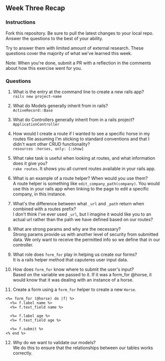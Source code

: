 ## Week Three Recap

### Instructions
Fork this repository. Be sure to pull the latest changes to your local repo. Answer the questions to the best of your ability.

Try to answer them with limited amount of external research. These questions cover the majority of what we've learned this week.

Note: When you're done, submit a PR with a reflection in the comments about how this exercise went for you.

### Questions

1. What is the entry at the command line to create a new rails app?<br>
`rails new project-name` 

2. What do Models generally inherit from in rails?<br>
`ActiveRecord::Base`

3. What do Controllers generally inherit from in a rails project?<br>
`ApplicationController`

4. How would I create a route if I wanted to see a specific horse in my routes file assuming I'm sticking to standard conventions and that I didn't want other CRUD functionality?<br>
`resources :horses, only: [:show]`

5. What rake task is useful when looking at routes, and what information does it give you?<br>
`rake routes`. It shows you all current routes available in your rails app.

6. What is an example of a route helper? When would you use them?<br>
A route helper is something like `edit_company_path(company)`. You would use this in your rails app when linking to the page to edit a specific company, in this instance.

7. What's the difference between what `_url` and `_path` return when combined with a routes prefix?<br>
I don't think I've ever used `_url`, but I imagine it would like you to an actual url rather than the path we have defined based on our routes?

8. What are strong params and why are the necessary? <br>
Strong params provide us with another level of security from submitted data. We only want to receive the permitted info so we define that in our controller.

9. What role does `form_for` play in helping us create our forms? <br>
It is a rails helper method that caputeres user input data.

10. How does `form_for` know where to submit the user's input? <br>
Based on the variable we passed to it. If it was a form_for @horse, it would know that it was dealing with an instance of a horse.

11. Create a form using a `form_for` helper to create a new `Horse`. <br>
```
<%= form_for (@horse) do |f| %>
  <%= f.label name %>
  <%= f.text_field name %>
  
  <%= f.label age %>
  <%= f.text_field age %>
  
  <%= f.submit %>
<% end %>
```

12. Why do we want to validate our models?<br>
We do this to ensure that the relationships between our tables works correctly.
